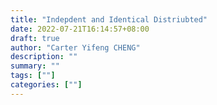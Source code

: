 ```yaml
---
title: "Indepdent and Identical Distriubted"
date: 2022-07-21T16:14:57+08:00
draft: true
author: "Carter Yifeng CHENG"
description: ""
summary: ""
tags: [""]
categories: [""]
---
```


